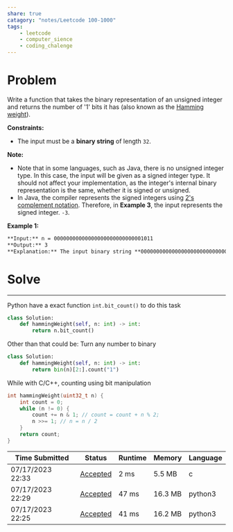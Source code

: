 ```yaml
---
share: true
catagory: "notes/Leetcode 100-1000"
tags:
    - leetcode
    - computer_sience
    - coding_chalenge
---
```


# Problem

Write a function that takes the binary representation of an unsigned integer and returns the number of '1' bits it has (also known as the [Hamming weight](http://en.wikipedia.org/wiki/Hamming_weight)).

**Constraints:**

- The input must be a **binary string** of length `32`.

**Note:**

- Note that in some languages, such as Java, there is no unsigned integer type. In this case, the input will be given as a signed integer type. It should not affect your implementation, as the integer's internal binary representation is the same, whether it is signed or unsigned.
- In Java, the compiler represents the signed integers using [2's complement notation](https://en.wikipedia.org/wiki/Two%27s_complement). Therefore, in **Example 3**, the input represents the signed integer. `-3`.

**Example 1:**
```markdown
**Input:** n = 00000000000000000000000000001011
**Output:** 3
**Explanation:** The input binary string **00000000000000000000000000001011** has a total of three '1' bits.
```

# Solve
---
Python have a exact function `int.bit_count()` to do this task

```python
class Solution:
    def hammingWeight(self, n: int) -> int:
        return n.bit_count()
```

Other than that could be: Turn any number to binary
```python
class Solution:
    def hammingWeight(self, n: int) -> int:
        return bin(n)[2:].count("1")
```

While with C/C++, counting using bit manipulation
```c
int hammingWeight(uint32_t n) {
    int count = 0;
    while (n != 0) {
        count += n & 1; // count = count + n % 2;
        n >>= 1; // n = n / 2
    }
    return count;
}
```

|Time Submitted|Status|Runtime|Memory|Language|
|---|---|---|---|---|
|07/17/2023 22:33|[Accepted](https://leetcode.com/submissions/detail/996799314/)|2 ms|5.5 MB|c|
|07/17/2023 22:29|[Accepted](https://leetcode.com/submissions/detail/996796576/)|47 ms|16.3 MB|python3|
|07/17/2023 22:25|[Accepted](https://leetcode.com/submissions/detail/996793343/)|41 ms|16.2 MB|python3|
